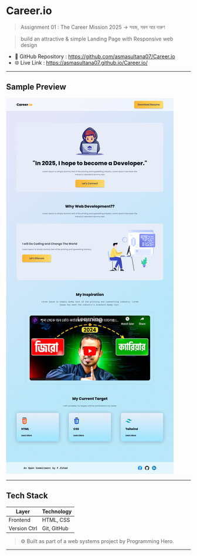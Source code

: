 # Career.io
> Assignment 01 : The Career Mission 2025 -> সহজ, সরল আর দারুণ

> build an attractive & simple Landing Page with Responsive web design
  - 📂 GitHub Repository : https://github.com/asmasultana07/Career.io 
  - 🌐 Live Link : https://asmasultana07.github.io/Career.io/
---

## Sample Preview
![Banner](assets/career-mission-25.png)

---

## Tech Stack

| Layer         | Technology                    |
|-------------- |-------------------------------|
| Frontend      | HTML, CSS                     |
| Version Ctrl  | Git, GitHub                   |

> ⚙️ Built as part of a web systems project by Programming Hero.

---
